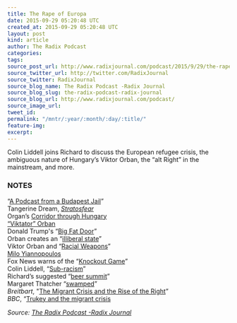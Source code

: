```yaml
---
title: The Rape of Europa
date: 2015-09-29 05:20:48 UTC
created_at: 2015-09-29 05:20:48 UTC
layout: post
kind: article
author: The Radix Podcast
categories: 
tags: 
source_post_url: http://www.radixjournal.com/podcast/2015/9/29/the-rape-of-europa
source_twitter_url: http://twitter.com/RadixJournal
source_twitter: RadixJournal
source_blog_name: The Radix Podcast -Radix Journal
source_blog_slug: the-radix-podcast-radix-journal
source_blog_url: http://www.radixjournal.com/podcast/
source_image_url: 
tweet_id: 
permalink: "/mntr/:year/:month/:day/:title/"
feature-img: 
excerpt: 
---
```

<p>Colin Liddell joins Richard to discuss the European refugee crisis, the ambiguous nature of Hungary’s Viktor Orban, the “alt Right” in the mainstream, and more.</p><h3 id="notes">NOTES</h3>

<p>“<a href="http://www.radixjournal.com/podcast/2015/9/5/a-podcast-from-a-budapest-jail">A Podcast from a Budapest Jail</a>” <br>
Tangerine Dream, <em><a href="https://www.youtube.com/watch?v=2w8VsvJ40sM">Stratosfear</a></em> <br>
Organ’s <a href="http://www.theguardian.com/world/live/2015/sep/04/refugee-migration-crisis-live-eu-biggest-test-since-second-world-war">Corridor through Hungary</a> <br>
<a href="http://www.theguardian.com/world/2012/jan/06/hungary-viktor-orban-faces-protest">“Viktator” Orban</a> <br>
Donald Trump's “<a href="http://www.nbcnews.com/video/trump-i-want-a-big-fat-beautiful-open-door-for-legal-immigrants-518858307936">Big Fat Door</a>” <br>
Orban creates an “<a href="http://www.bloomberg.com/news/articles/2014-07-28/orban-says-he-seeks-to-end-liberal-democracy-in-hungary">illiberal state</a>” <br>
Viktor Orban and “<a href="http://www.radixjournal.com/blog/2015/9/16/racial-weapons">Racial Weapons</a>” <br>
<a href="http://www.breitbart.com/author/milo-yiannopoulos/">Milo Yiannopoulos</a> <br>
Fox News warns of the “<a href="http://www.foxnews.com/us/2013/11/17/teens-knockout-game-growing-danger-with-deadly-results/">Knockout Game</a>” <br>
Colin Liddell, “<a href="http://www.radixjournal.com/altright-archive/altright-archive/main/the-magazine/sub-racism?rq=sub-racism">Sub-racism</a>” <br>
Richard’s suggested “<a href="https://twitter.com/RichardBSpencer/status/647265093462265856">beer summit</a>” <br>
Margaret Thatcher “<a href="https://www.youtube.com/watch?v=JR9X6FkkOeY">swamped</a>” <br>
<em>Breitbart</em>, "<a href="http://www.breitbart.com/london/2015/09/25/hold-hold-are-european-leaders-only-now-dealing-with-the-migrant-crisis-because-they-fear-the-rise-of-the-right/">The Migrant Crisis and the Rise of the Right</a>” <br>
<em>BBC</em>, “<a href="http://www.bbc.com/news/blogs-eu-34352955">Trukey and the migrant crisis</a>  </p><div class="">
    <i>Source: <a href="http://www.radixjournal.com/podcast/">The Radix Podcast -Radix Journal</a></i>
</div>
